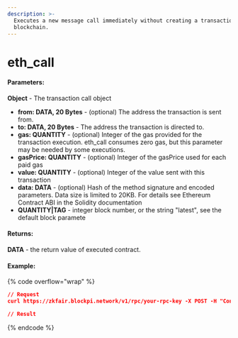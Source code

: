 ```yaml
---
description: >-
  Executes a new message call immediately without creating a transaction on the
  blockchain.
---
```


# eth\_call

#### **Parameters:**

**Object** - The transaction call object

* **from: DATA, 20 Bytes** - (optional) The address the transaction is sent from.
* **to: DATA, 20 Bytes** - The address the transaction is directed to.
* **gas: QUANTITY** - (optional) Integer of the gas provided for the transaction execution. eth\_call consumes zero gas, but this parameter may be needed by some executions.
* **gasPrice: QUANTITY** - (optional) Integer of the gasPrice used for each paid gas
* **value: QUANTITY** - (optional) Integer of the value sent with this transaction
* **data: DATA** - (optional) Hash of the method signature and encoded parameters. Data size is limited to 20KB. For details see Ethereum Contract ABI in the Solidity documentation
* **QUANTITY|TAG** - integer block number, or the string "latest", see the default block paramete

#### **Returns:**

**DATA** - the return value of executed contract.

#### Example:

{% code overflow="wrap" %}
```json
// Request
curl https://zkfair.blockpi.network/v1/rpc/your-rpc-key -X POST -H "Content-Type: application/json" --data '{"jsonrpc":"2.0","method":"eth_call","params":[{see above}],"id":1}'

// Result

```
{% endcode %}
